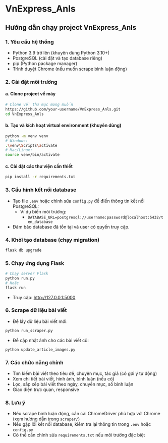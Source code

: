 # VnExpress_Anls

## Hướng dẫn chạy project VnExpress_Anls

### 1. Yêu cầu hệ thống

- Python 3.9 trở lên (khuyên dùng Python 3.10+)
- PostgreSQL (cài đặt và tạo database riêng)
- pip (Python package manager)
- Trình duyệt Chrome (nếu muốn scrape bình luận động)

### 2. Cài đặt môi trường

#### a. Clone project về máy

```bash
# Clone về thư mục mong muốn
https://github.com/your-username/VnExpress_Anls.git
cd VnExpress_Anls
```

#### b. Tạo và kích hoạt virtual environment (khuyên dùng)

```bash
python -m venv venv
# Windows:
.\venv\Scripts\activate
# Mac/Linux:
source venv/bin/activate
```

#### c. Cài đặt các thư viện cần thiết

```bash
pip install -r requirements.txt
```

### 3. Cấu hình kết nối database

- Tạo file `.env` hoặc chỉnh sửa `config.py` để điền thông tin kết nối PostgreSQL:
  - Ví dụ biến môi trường:
    - `DATABASE_URL=postgresql://username:password@localhost:5432/ten_database`
- Đảm bảo database đã tồn tại và user có quyền truy cập.

### 4. Khởi tạo database (chạy migration)

```bash
flask db upgrade
```

### 5. Chạy ứng dụng Flask

```bash
# Chạy server Flask
python run.py
# Hoặc
flask run
```

- Truy cập: http://127.0.0.1:5000

### 6. Scrape dữ liệu bài viết

- Để lấy dữ liệu bài viết mới:

```bash
python run_scraper.py
```

- Để cập nhật ảnh cho các bài viết cũ:

```bash
python update_article_images.py
```

### 7. Các chức năng chính

- Tìm kiếm bài viết theo tiêu đề, chuyên mục, tác giả (có gợi ý tự động)
- Xem chi tiết bài viết, hình ảnh, bình luận (nếu có)
- Lọc, sắp xếp bài viết theo ngày, chuyên mục, số bình luận
- Giao diện trực quan, responsive

### 8. Lưu ý

- Nếu scrape bình luận động, cần cài ChromeDriver phù hợp với Chrome (xem hướng dẫn trong `scraper/`)
- Nếu gặp lỗi kết nối database, kiểm tra lại thông tin trong `.env` hoặc `config.py`
- Có thể cần chỉnh sửa `requirements.txt` nếu môi trường đặc biệt
